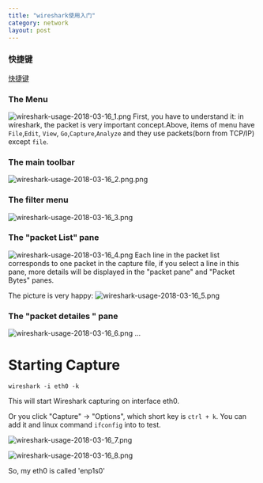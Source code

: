 ```yaml
---
title: "wireshark使用入门"
category: network
layout: post
---
```


### 快捷键

[快捷键](https://www.wireshark.org/docs/wsug_html_chunked/ChUseMainWindowSection.html)

### The Menu
![wireshark-usage-2018-03-16_1.png](http://yuzibo.qiniudn.com/wireshark-usage-2018-03-16_1.png)
First, you have to understand it: in wireshark, the packet is very important concept.Above, items of menu have `File`,`Edit`, `View`, `Go`,`Capture`,`Analyze` and they use packets(born from TCP/IP) except `file`.

### The main toolbar
![wireshark-usage-2018-03-16_2.png.png](http://yuzibo.qiniudn.com/wireshark-usage-2018-03-16_2.png.png)

### The filter menu
![wireshark-usage-2018-03-16_3.png](http://yuzibo.qiniudn.com/wireshark-usage-2018-03-16_3.png)

### The "packet List" pane
![wireshark-usage-2018-03-16_4.png](http://yuzibo.qiniudn.com/wireshark-usage-2018-03-16_4.png)
Each line in the packet list corresponds to one packet in the capture file, if you select  a line in this pane, more details will be displayed in the "packet pane" and "Packet Bytes" panes.

The picture is very happy:
![wireshark-usage-2018-03-16_5.png](http://yuzibo.qiniudn.com/wireshark-usage-2018-03-16_5.png)

### The "packet detailes " pane
![wireshark-usage-2018-03-16_6.png](http://yuzibo.qiniudn.com/wireshark-usage-2018-03-16_6.png)
...

# Starting Capture

	wireshark -i eth0 -k

This will start Wireshark capturing on interface eth0.

Or you click "Capture" -> "Options", which short key is `ctrl + k`. You can add it and linux command `ifconfig` into to test.

![wireshark-usage-2018-03-16_7.png](http://yuzibo.qiniudn.com/wireshark-usage-2018-03-16_7.png)

![wireshark-usage-2018-03-16_8.png](http://yuzibo.qiniudn.com/wireshark-usage-2018-03-16_8.png)

So, my eth0 is called 'enp1s0'
